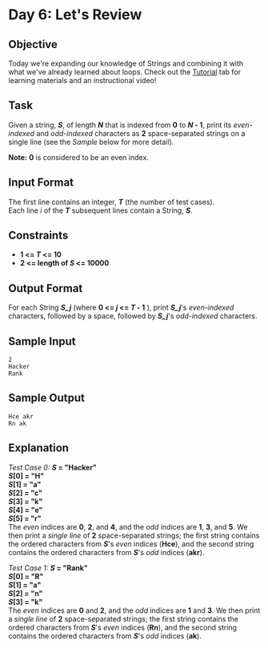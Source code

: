 # Day 6: Let's Review
## Objective 
Today we're expanding our knowledge of Strings and combining it with what we've already learned about loops. Check out the [Tutorial](https://www.hackerrank.com/challenges/30-review-loop/tutorial) tab for learning materials and an instructional video!

## Task 
Given a string, **_S_**, of length **_N_** that is indexed from **0** to **_N_ - 1**, print its _even-indexed_ and _odd-indexed_ characters as **2** space-separated strings on a single line (see the _Sample_ below for more detail).

**Note:** **0** is considered to be an even index.

## Input Format

The first line contains an integer, **_T_** (the number of test cases).  
Each line _i_ of the **_T_** subsequent lines contain a String, **_S_**.

## Constraints
- **1 <= _T_ <= 10**
- **2 <= length of _S_ <= 10000**
## Output Format

For each String **_S_j_** (where **0 <= _j_ <= _T_ - 1** ), print **_S_j_**'s _even-indexed_ characters, followed by a space, followed by **_S_j_**'s _odd-indexed_ characters.

## Sample Input
```
2
Hacker
Rank
```
## Sample Output
```
Hce akr
Rn ak
```
## Explanation

_Test Case 0:_ **_S_ = "Hacker"**  
**_S_[0] = "H"**  
**_S_[1] = "a"**  
**_S_[2] = "c"**  
**_S_[3] = "k"**  
**_S_[4] = "e"**  
**_S_[5] = "r"**  
The _even_ indices are **0**, **2**, and **4**, and the _odd_ indices are **1**, **3**, and **5**. We then print a _single line_ of **2** space-separated strings; the first string contains the ordered characters from **_S_**'s _even_ indices (**Hce**), and the second string contains the ordered characters from **_S_**'s _odd_ indices (**akr**).

_Test Case 1:_  **_S_ = "Rank"**  
**_S_[0] = "R"**  
**_S_[1] = "a"**  
**_S_[2] = "n"**  
**_S_[3] = "k"**  
The _even_ indices are **0** and **2**, and the _odd_ indices are **1** and **3**. We then print a _single line_ of **2** space-separated strings; the first string contains the ordered characters from **_S_**'s _even_ indices (**Rn**), and the second string contains the ordered characters from **_S_**'s _odd_ indices (**ak**).
